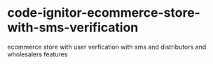 # code-ignitor-ecommerce-store-with-sms-verification
ecommerce store with user verfication with sms and distributors and wholesalers features
